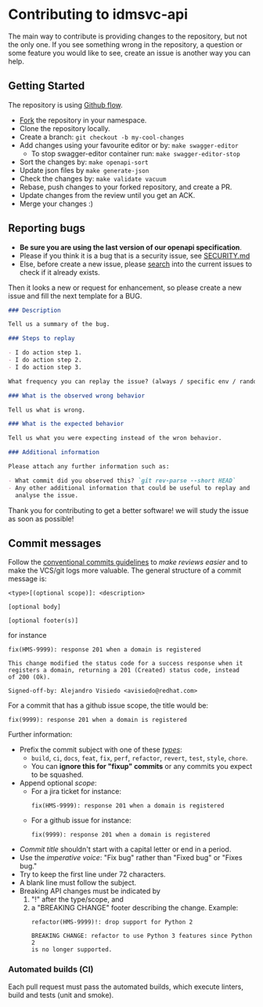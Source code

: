 # Contributing to idmsvc-api

The main way to contribute is providing changes to the repository, but not the
only one. If you see something wrong in the repository, a question or some
feature you would like to see, create an issue is another way you can help.

## Getting Started

The repository is using [Github flow][github_flow].

- [Fork][fork_repo] the repository in your namespace.
- Clone the repository locally.
- Create a branch: `git checkout -b my-cool-changes`
- Add changes using your favourite editor or by: `make swagger-editor`
  - To stop swagger-editor container run: `make swagger-editor-stop`
- Sort the changes by: `make openapi-sort`
- Update json files by `make generate-json`
- Check the changes by: `make validate vacuum`
- Rebase, push changes to your forked repository, and create a PR.
- Update changes from the review until you get an ACK.
- Merge your changes :)

## Reporting bugs

- **Be sure you are using the last version of our openapi specification**.
- Please if you think it is a bug that is a security issue, see
  [SECURITY.md](../SECURITY.md)
- Else, before create a new issue, please [search][search_issues]
  into the current issues to check if it already exists.

Then it looks a new or request for enhancement, so please create a new issue
and fill the next template for a BUG.

<!--
TODO When create an issue is enabled in GitHub,
     remove the template below and put in a
     github template.
-->

```markdown
### Description

Tell us a summary of the bug.

### Steps to replay

- I do action step 1.
- I do action step 2.
- I do action step 3.

What frequency you can replay the issue? (always / specific env / random)

### What is the observed wrong behavior

Tell us what is wrong.

### What is the expected behavior

Tell us what you were expecting instead of the wron behavior.

### Additional information

Please attach any further information such as:

- What commit did you observed this? `git rev-parse --short HEAD`
- Any other additional information that could be useful to replay and
  analyse the issue.
```

Thank you for contributing to get a better software! we will study
the issue as soon as possible!

## Commit messages

Follow the [conventional commits guidelines][conventional_commits] to *make
reviews easier* and to make the VCS/git logs more valuable. The general
structure of a commit message is:

```
<type>[(optional scope)]: <description>

[optional body]

[optional footer(s)]
```

for instance

```raw
fix(HMS-9999): response 201 when a domain is registered

This change modified the status code for a success response when it
registers a domain, returning a 201 (Created) status code, instead
of 200 (Ok).

Signed-off-by: Alejandro Visiedo <avisiedo@redhat.com>
```

For a commit that has a github issue scope, the title would be:

```raw
fix(9999): response 201 when a domain is registered
```

Further information:

- Prefix the commit subject with one of these [_types_](prefix_types):
    - `build`, `ci`, `docs`, `feat`, `fix`, `perf`, `refactor`, `revert`,
      `test`, `style`, `chore`.
    - You can **ignore this for "fixup" commits** or any commits you expect to be 
      squashed.
- Append optional _scope_:
  - For a jira ticket for instance:
    ```raw
    fix(HMS-9999): response 201 when a domain is registered
    ```
  - For a github issue for instance:
    ```raw
    fix(9999): response 201 when a domain is registered
    ```
- _Commit title_ shouldn't start with a capital letter or end in a period.
- Use the _imperative voice_: "Fix bug" rather than "Fixed bug" or "Fixes bug."
- Try to keep the first line under 72 characters.
- A blank line must follow the subject.
- Breaking API changes must be indicated by
    1. "!" after the type/scope, and
    2. a "BREAKING CHANGE" footer describing the change.
       Example:
       ```
       refactor(HMS-9999)!: drop support for Python 2

       BREAKING CHANGE: refactor to use Python 3 features since Python 2
       is no longer supported.
       ```

### Automated builds (CI)

Each pull request must pass the automated builds, which execute linters, build
and tests (unit and smoke).

[github_flow]: https://docs.github.com/en/get-started/quickstart/github-flow
[fork_repo]: https://github.com/podengo-project/idmsvc-api/fork
[conventional_commits]: https://www.conventionalcommits.org
[prefix_types]: https://github.com/commitizen/conventional-commit-types/blob/master/index.json
[search_issues]: https://github.com/podengo-project/idmsvc-api/pulls